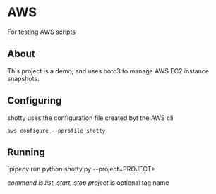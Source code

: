 # AWS
For testing AWS scripts

## About
This project is a demo, and uses boto3 to manage AWS EC2 instance snapshots.

## Configuring

shotty uses the configuration file created byt the AWS cli

`aws configure --pprofile shotty`

## Running

`pipenv run python shotty.py <command> --project=PROJECT> <command>
<subcommand>

*command is list, start, stop*
*project* is optional tag name


